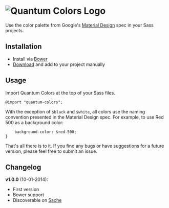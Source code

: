 ![Quantum Colors Logo](https://dl.dropboxusercontent.com/u/3106750/github/quantum-colors-logo.png)
==============

Use the color palette from Google's [Material Design](http://www.google.com/design/spec/style/color.html#color-ui-color-palette) spec in your Sass projects.

## Installation
* Install via [Bower](http://bower.io)
* [Download](https://github.com/nickpfisterer/quantum-colors) and add to your project manually

## Usage
Import Quantum Colors at the top of your Sass files.

```@import "quantum-colors";```

With the exception of ```$black``` and ```$white```, all colors use the naming convention presented in the Material Design spec. For example, to use Red 500 as a background color:

```.my-red-thing {
    background-color: $red-500;
}
```

That's all there is to it. If you find any bugs or have suggestions for a future version, please feel free to submit an issue.

## Changelog
**v1.0.0** (10-01-2014):
* First version
* Bower support
* Discoverable on [Sache](http://sache.in)